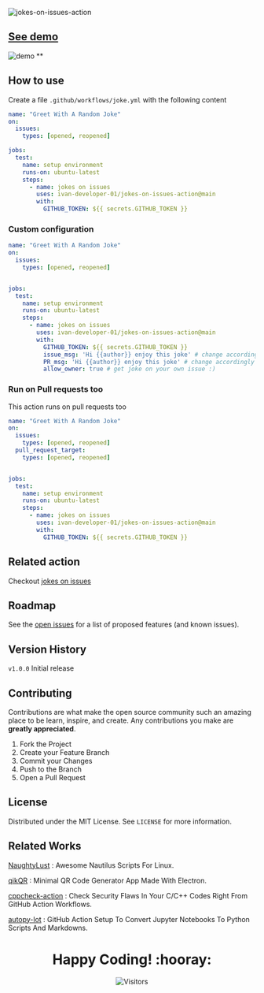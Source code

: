 ![jokes-on-issues-action](https://socialify.git.ci/ivan-developer-01/jokes-on-issues-action/image?description=1&descriptionEditable=Greet%20the%20issue%20raiser%20with%20a%20customizable%20message%20and%20a%20bonus%20programming%20joke%20&font=KoHo&forks=1&issues=1&language=1&owner=1&pattern=Brick%20Wall&pulls=1&stargazers=1&theme=Light)


## [See demo](https://github.com/ivan-developer-01/jokes-on-issues-action/issues/1#issuecomment-1748213160)
![demo](https://github.com/ivan-developer-01/jokes-on-issues-action/assets/127977316/96fb8823-18c2-45ad-b2cb-d8db9a19c121)
**

<!-- ## [subscribe to service updates](https://github.com/deep5050/jokes-on-issues-action/issues/2) -->
## How to use

Create a file `.github/workflows/joke.yml` with the following content

```yaml
name: "Greet With A Random Joke"
on:
  issues:
    types: [opened, reopened]

jobs:
  test:
    name: setup environment
    runs-on: ubuntu-latest
    steps:
      - name: jokes on issues
        uses: ivan-developer-01/jokes-on-issues-action@main
        with:
          GITHUB_TOKEN: ${{ secrets.GITHUB_TOKEN }}

```
### Custom configuration

```yaml
name: "Greet With A Random Joke"
on:
  issues:
    types: [opened, reopened]


jobs:
  test:
    name: setup environment
    runs-on: ubuntu-latest
    steps:
      - name: jokes on issues
        uses: ivan-developer-01/jokes-on-issues-action@main
        with:
          GITHUB_TOKEN: ${{ secrets.GITHUB_TOKEN }}
          issue_msg: 'Hi {{author}} enjoy this joke' # change accordingly
          PR_msg: 'Hi {{author}} enjoy this joke' # change accordingly
          allow_owner: true # get joke on your own issue :)

```


### Run on Pull requests too

This action runs on pull requests too

```yaml
name: "Greet With A Random Joke"
on:
  issues:
    types: [opened, reopened]
  pull_request_target:
    types: [opened, reopened]


jobs:
  test:
    name: setup environment
    runs-on: ubuntu-latest
    steps:
      - name: jokes on issues
        uses: ivan-developer-01/jokes-on-issues-action@main
        with:
          GITHUB_TOKEN: ${{ secrets.GITHUB_TOKEN }}

```


## Related action

Checkout [jokes on issues ](https://github.com/deep5050/MastJokeMara)

<!-- ROADMAP -->
## Roadmap

See the [open issues](https://github.com/ivan-developer-01/jokes-on-issues-action/issues) for a list of proposed features (and known issues).


## Version History

`v1.0.0` Initial release


<!-- CONTRIBUTING -->
## Contributing

Contributions are what make the open source community such an amazing place to be learn, inspire, and create. Any contributions you make are **greatly appreciated**.

1. Fork the Project
2. Create your Feature Branch 
3. Commit your Changes 
4. Push to the Branch 
5. Open a Pull Request


<!-- ## Support

All Kinds Of Supports Are Welcome :raised_hands:! The Most Basic Way To Show Your Support Is To Star :star2: The Project, Or To Raise Issues :speech_balloon: You Can Also Support This Project By [**becoming a sponsor on GitHub**](https://github.com/sponsors/deep5050) :clap: Or By Making A [**Paypal**](https://paypal.me/deep5050) Donation :) -->

<!-- LICENSE -->
## License

Distributed under the MIT License. See `LICENSE` for more information.



<!-- CONTACT -->
<!-- ## Contact

Dipankar Pal - dipankarpal5050@gmail.com -->



## Related Works
[NaughtyLust](https://github.com/deep5050/NaughtyLust) : Awesome Nautilus Scripts For Linux.

[qikQR](https://github.com/deep5050/qikQR) : Minimal QR Code Generator App Made With Electron.

[cppcheck-action](https://github.com/deep5050/cppcheck-action) : Check Security Flaws In Your C/C++ Codes Right From GitHub Action Workflows.

[autopy-lot](https://github.com/deep5050/autopy-lot) : GitHub Action Setup To Convert Jupyter Notebooks To Python Scripts And Markdowns.

<div align=center>
<h1 align=center>Happy Coding! :hooray:</h2>
  
<p align=center><img align=center  src="https://visitor-badge.laobi.icu/badge?page_id=ivan-developer-01.jokes-on-issues-action" alt="Visitors">  </p>

</div>
